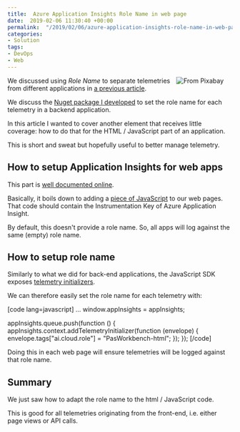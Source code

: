 ```yaml
---
title:  Azure Application Insights Role Name in web page
date:  2019-02-06 11:30:40 +00:00
permalink:  "/2019/02/06/azure-application-insights-role-name-in-web-page/"
categories:
- Solution
tags:
- DevOps
- Web
---
```

<img style="float:right;padding-right:20px;" title="From Pixabay" src="https://vincentlauzon.files.wordpress.com/2018/12/archive-1850170_640-e1543861761364.jpg" />

We discussed using <em>Role Name</em> to separate telemetries from different applications in <a href="https://vincentlauzon.com/2019/01/23/azure-application-insights-role-name-nuget-package/">a previous article</a>.

We discuss the <a href="https://www.nuget.org/packages/AppInsights.TelemetryInitializers/">Nuget package I developed</a> to set the role name for each telemetry in a backend application.

In this article I wanted to cover another element that receives little coverage:  how to do that for the HTML / JavaScript part of an application.

This is short and sweat but hopefully useful to better manage telemetry.

<h2>How to setup Application Insights for web apps</h2>

This part is <a href="https://docs.microsoft.com/en-us/azure/application-insights/app-insights-javascript#add-the-sdk-script-to-your-app-or-web-pages">well documented online</a>.

Basically, it boils down to adding a <a href="https://docs.microsoft.com/en-us/azure/application-insights/app-insights-javascript#add-the-sdk-script-to-your-app-or-web-pages">piece of JavaScript</a> to our web pages.  That code should contain the Instrumentation Key of Azure Application Insight.

By default, this doesn't provide a role name.  So, all apps will log against the same (empty) role name.

<h2>How to setup role name</h2>

Similarly to what we did for back-end applications, the JavaScript SDK exposes <a href="https://github.com/Microsoft/ApplicationInsights-JS/blob/master/API-reference.md#addtelemetryinitializer">telemetry initializers</a>.

We can therefore easily set the role name for each telemetry with:

[code lang=javascript]
...
window.appInsights = appInsights;

appInsights.queue.push(function () {
    appInsights.context.addTelemetryInitializer(function (envelope) {
        envelope.tags[&quot;ai.cloud.role&quot;] = &quot;PasWorkbench-html&quot;;
    });
});
[/code]

Doing this in each web page will ensure telemetries will be logged against that role name.

<h2>Summary</h2>

We just saw how to adapt the role name to the html / JavaScript code.

This is good for all telemetries originating from the front-end, i.e. either page views or API calls.